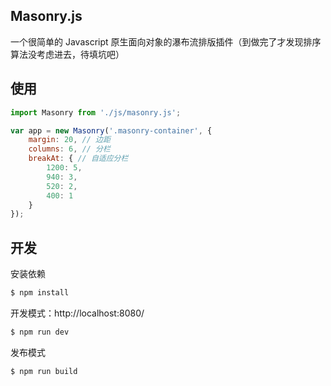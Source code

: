 ## Masonry.js

一个很简单的 Javascript 原生面向对象的瀑布流排版插件（到做完了才发现排序算法没考虑进去，待填坑吧）

## 使用

```js
import Masonry from './js/masonry.js';

var app = new Masonry('.masonry-container', {
    margin: 20, // 边距
    columns: 6, // 分栏
    breakAt: { // 自适应分栏
        1200: 5,
        940: 3,
        520: 2,
        400: 1
    }
});

```

## 开发

安装依赖

```sh
$ npm install
```

开发模式：http://localhost:8080/

```sh
$ npm run dev
```

发布模式

```sh
$ npm run build
```
